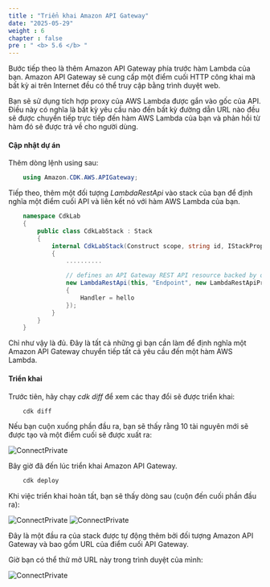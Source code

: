 ```yaml
---
title : "Triển khai Amazon API Gateway"
date: "2025-05-29"
weight : 6
chapter : false
pre : " <b> 5.6 </b> "
---
```



Bước tiếp theo là thêm Amazon API Gateway phía trước hàm Lambda của bạn. Amazon API Gateway sẽ cung cấp một điểm cuối HTTP công khai mà bất kỳ ai trên Internet đều có thể truy cập bằng trình duyệt web.

Bạn sẽ sử dụng tích hợp proxy của AWS Lambda được gắn vào gốc của API. Điều này có nghĩa là bất kỳ yêu cầu nào đến bất kỳ đường dẫn URL nào đều sẽ được chuyển tiếp trực tiếp đến hàm AWS Lambda của bạn và phản hồi từ hàm đó sẽ được trả về cho người dùng.

#### Cập nhật dự án

Thêm dòng lệnh using sau:

```csharp
    using Amazon.CDK.AWS.APIGateway;
```

Tiếp theo, thêm một đối tượng *LambdaRestApi* vào stack của bạn để định nghĩa một điểm cuối API và liên kết nó với hàm AWS Lambda của bạn.

```csharp
    namespace CdkLab
    {
        public class CdkLabStack : Stack
        {
            internal CdkLabStack(Construct scope, string id, IStackProps props = null) : base(scope, id, props)
            {
                ..........

                // defines an API Gateway REST API resource backed by our "hello" function.
                new LambdaRestApi(this, "Endpoint", new LambdaRestApiProps
                {
                    Handler = hello
                });
            }
        }
    }
```
Chỉ như vậy là đủ. Đây là tất cả những gì bạn cần làm để định nghĩa một Amazon API Gateway chuyển tiếp tất cả yêu cầu đến một hàm AWS Lambda.

#### Triển khai

Trước tiên, hãy chạy *cdk diff* để xem các thay đổi sẽ được triển khai:

```csharp
    cdk diff
```
Nếu bạn cuộn xuống phần đầu ra, bạn sẽ thấy rằng 10 tài nguyên mới sẽ được tạo và một điểm cuối sẽ được xuất ra:

![ConnectPrivate](../../../images/5-Infrastructure/5.19.png)

Bây giờ đã đến lúc triển khai Amazon API Gateway.

```csharp
    cdk deploy
```

Khi việc triển khai hoàn tất, bạn sẽ thấy dòng sau (cuộn đến cuối phần đầu ra):

![ConnectPrivate](../../../images/5-Infrastructure/5.20.png)
![ConnectPrivate](../../../images/5-Infrastructure/5.20.1.png)

Đây là một đầu ra của stack được tự động thêm bởi đối tượng Amazon API Gateway và bao gồm URL của điểm cuối API Gateway.

Giờ bạn có thể thử mở URL này trong trình duyệt của mình:

![ConnectPrivate](../../../images/5-Infrastructure/5.21.png)
